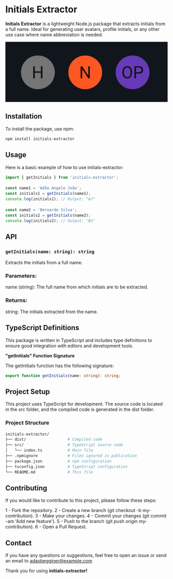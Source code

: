 # Initials Extractor

**Initials Extractor** is a lightweight Node.js package that extracts initials from a full name. Ideal for generating user avatars, profile initials, or any other use case where name abbreviation is needed.



![Initials Extractor](assets/materialavatar.webp)

## Installation


To install the package, use npm:

```bash
npm install initials-extractor
```

## Usage

Here is a basic example of how to use initials-extractor:

```ts
import { getInitials } from 'initials-extractor';

const name1 = 'Adão Angelo João';
const initials1 = getInitials(name1);
console.log(initials1); // Output: "AJ"

const name2 = 'Bernardo Silva';
const initials2 = getInitials(name2);
console.log(initials2); // Output: "BS"

```

## API
### `getInitials(name: string): string`
Extracts the initials from a full name.

### Parameters:
 name (string): The full name from which initials are to be extracted.

### Returns:
string: The initials extracted from the name.

## TypeScript Definitions

This package is written in TypeScript and includes type definitions to ensure good integration with editors and development tools.

**"getInitials" Function Signature**

The getInitials function has the following signature:


```ts
export function getInitials(name: string): string;
```

## Project Setup

This project uses TypeScript for development. The source code is located in the src folder, and the compiled code is generated in the dist folder.


### Project Structure

```bash
initials-extractor/
├── dist/                  # Compiled code
├── src/                   # TypeScript source code
│   └── index.ts           # Main file
├── .npmignore             # Files ignored in publication
├── package.json           # npm configuration
├── tsconfig.json          # TypeScript configuration
└── README.md              # This file

```

## Contributing

If you would like to contribute to this project, please follow these steps:

1 - Fork the repository.
2 - Create a new branch (git checkout -b my-contribution).
3 - Make your changes.
4 - Commit your changes (git commit -am 'Add new feature').
5 - Push to the branch (git push origin my-contribution).
6 - Open a Pull Request.



## Contact

If you have any questions or suggestions, feel free to open an issue or send an email to adaobegginer@example.com


Thank you for using **initials-extractor!**
